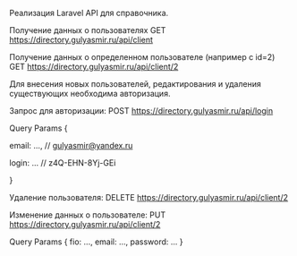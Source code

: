 Pеализация Laravel API для справочника. 



Получение данных о пользователях 
GET  https://directory.gulyasmir.ru/api/client



Получение данных о определенном пользователе (например с id=2)
GET  https://directory.gulyasmir.ru/api/client/2



Для внесения новых пользователей, редактирования и удаления существующих необходима авторизация.

Запрос для авторизации:
POST  https://directory.gulyasmir.ru/api/login

Query Params {

   email: ..., // gulyasmir@yandex.ru
   
   login: ...  // z4Q-EHN-8Yj-GEi
   
}



Удаление пользователя:
DELETE  https://directory.gulyasmir.ru/api/client/2



Изменение данных о пользователе:
PUT  https://directory.gulyasmir.ru/api/client/2

Query Params {
   fio: ...,
   email: ...,
   password: ...
}
